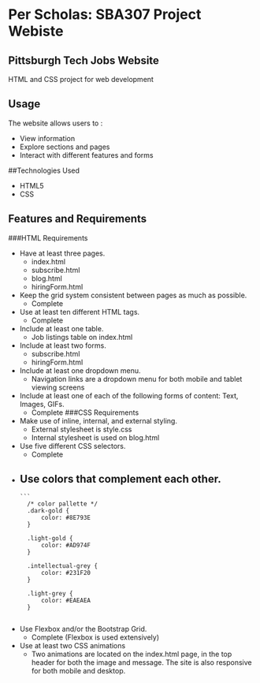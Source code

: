 # Per Scholas: SBA307 Project Webiste
## Pittsburgh Tech Jobs Website
HTML and CSS project for web development

## Usage
The website allows users to :
- View information
- Explore sections and pages
- Interact with different features and forms
  
##Technologies Used
- HTML5
- CSS

## Features and Requirements
###HTML Requirements
- Have at least three pages.
  - index.html
  - subscribe.html
  - blog.html
  - hiringForm.html  
- Keep the grid system consistent between pages as much as possible.
  - Complete
- Use at least ten different HTML tags.
  - Complete
- Include at least one table.
  - Job listings table on index.html
- Include at least two forms.
  - subscribe.html
  - hiringForm.html
- Include at least one dropdown menu.
  - Navigation links are a dropdown menu for both mobile and tablet viewing screens 
- Include at least one of each of the following forms of content: Text, Images, GIFs.
  - Complete
###CSS Requirements
- Make use of inline, internal, and external styling.
  - External stylesheet is style.css
  - Internal stylesheet is used on blog.html
- Use five different CSS selectors.
  - Complete
- Use colors that complement each other.
  -
  ````
  ```
    /* color pallette */
    .dark-gold {
        color: #8E793E
    }
    
    .light-gold {
        color: #AD974F
    }
    
    .intellectual-grey {
        color: #231F20
    }
    
    .light-grey {
        color: #EAEAEA
    }
```
````
- Use Flexbox and/or the Bootstrap Grid.
  - Complete (Flexbox is used extensively)
- Use at least two CSS animations
  - Two animations are located on the index.html page, in the top header for both the image and message.
The site is also responsive for both mobile and desktop.
